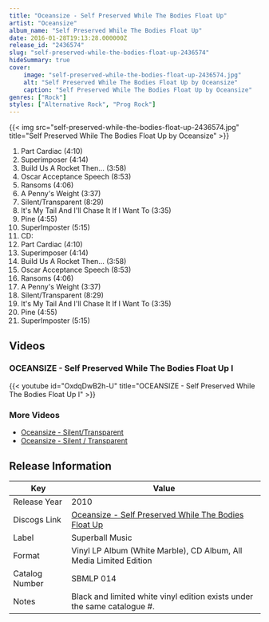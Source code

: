 ```yaml
---
title: "Oceansize - Self Preserved While The Bodies Float Up"
artist: "Oceansize"
album_name: "Self Preserved While The Bodies Float Up"
date: 2016-01-28T19:13:28.000000Z
release_id: "2436574"
slug: "self-preserved-while-the-bodies-float-up-2436574"
hideSummary: true
cover:
    image: "self-preserved-while-the-bodies-float-up-2436574.jpg"
    alt: "Self Preserved While The Bodies Float Up by Oceansize"
    caption: "Self Preserved While The Bodies Float Up by Oceansize"
genres: ["Rock"]
styles: ["Alternative Rock", "Prog Rock"]
---
```


{{< img src="self-preserved-while-the-bodies-float-up-2436574.jpg" title="Self Preserved While The Bodies Float Up by Oceansize" >}}

<!-- section break -->

1. Part Cardiac (4:10)
2. Superimposer (4:14)
3. Build Us A Rocket Then… (3:58)
4. Oscar Acceptance Speech (8:53)
5. Ransoms (4:06)
6. A Penny's Weight (3:37)
7. Silent/Transparent (8:29)
8. It's My Tail And I'll Chase It If I Want To (3:35)
9. Pine (4:55)
10. SuperImposter (5:15)
11. CD:
12. Part Cardiac (4:10)
13. Superimposer (4:14)
14. Build Us A Rocket Then… (3:58)
15. Oscar Acceptance Speech (8:53)
16. Ransoms (4:06)
17. A Penny's Weight (3:37)
18. Silent/Transparent (8:29)
19. It's My Tail And I'll Chase It If I Want To (3:35)
20. Pine (4:55)
21. SuperImposter (5:15)

<!-- section break -->




## Videos
### OCEANSIZE - Self Preserved While The Bodies Float Up I
{{< youtube id="OxdqDwB2h-U" title="OCEANSIZE - Self Preserved While The Bodies Float Up I" >}}<br>

### More Videos

- [Oceansize - Silent/Transparent](https://www.youtube.com/watch?v=RcWGCoUNU3s)
- [Oceansize - Silent / Transparent](https://www.youtube.com/watch?v=jSjF028Mc_8)


## Release Information
|  Key           | Value                                                |
| ---------------| ---------------------------------------------------- |
| Release Year   | 2010                                   |
| Discogs Link   | [Oceansize - Self Preserved While The Bodies Float Up](https://www.discogs.com/release/2436574-Oceansize-Self-Preserved-While-The-Bodies-Float-Up) |
| Label          | Superball Music |
| Format         | Vinyl LP Album (White Marble), CD Album, All Media Limited Edition |
| Catalog Number | SBMLP 014 |
| Notes | Black and limited white vinyl edition exists under the same catalogue #. |
